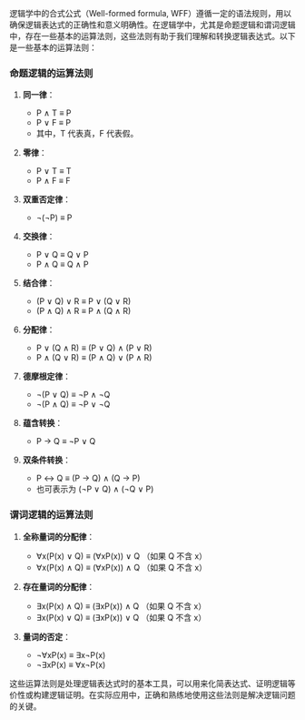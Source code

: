 逻辑学中的合式公式（Well-formed formula, WFF）遵循一定的语法规则，用以确保逻辑表达式的正确性和意义明确性。在逻辑学中，尤其是命题逻辑和谓词逻辑中，存在一些基本的运算法则，这些法则有助于我们理解和转换逻辑表达式。以下是一些基本的运算法则：

### 命题逻辑的运算法则

1. **同一律**：
    
    - P ∧ T ≡ P
    - P ∨ F ≡ P
    - 其中，T 代表真，F 代表假。
2. **零律**：
    
    - P ∨ T ≡ T
    - P ∧ F ≡ F
3. **双重否定律**：
    
    - ¬(¬P) ≡ P
4. **交换律**：
    
    - P ∨ Q ≡ Q ∨ P
    - P ∧ Q ≡ Q ∧ P
5. **结合律**：
    
    - (P ∨ Q) ∨ R ≡ P ∨ (Q ∨ R)
    - (P ∧ Q) ∧ R ≡ P ∧ (Q ∧ R)
6. **分配律**：
    
    - P ∨ (Q ∧ R) ≡ (P ∨ Q) ∧ (P ∨ R)
    - P ∧ (Q ∨ R) ≡ (P ∧ Q) ∨ (P ∧ R)
7. **德摩根定律**：
    
    - ¬(P ∨ Q) ≡ ¬P ∧ ¬Q
    - ¬(P ∧ Q) ≡ ¬P ∨ ¬Q
8. **蕴含转换**：
    
    - P → Q ≡ ¬P ∨ Q
9. **双条件转换**：
    
    - P ↔ Q ≡ (P → Q) ∧ (Q → P)
    - 也可表示为 (¬P ∨ Q) ∧ (¬Q ∨ P)

### 谓词逻辑的运算法则

1. **全称量词的分配律**：
    
    - ∀x(P(x) ∨ Q) ≡ (∀xP(x)) ∨ Q （如果 Q 不含 x）
    - ∀x(P(x) ∧ Q) ≡ (∀xP(x)) ∧ Q （如果 Q 不含 x）
2. **存在量词的分配律**：
    
    - ∃x(P(x) ∧ Q) ≡ (∃xP(x)) ∧ Q （如果 Q 不含 x）
    - ∃x(P(x) ∨ Q) ≡ (∃xP(x)) ∨ Q （如果 Q 不含 x）
3. **量词的否定**：
    
    - ¬∀xP(x) ≡ ∃x¬P(x)
    - ¬∃xP(x) ≡ ∀x¬P(x)

这些运算法则是处理逻辑表达式时的基本工具，可以用来化简表达式、证明逻辑等价性或构建逻辑证明。在实际应用中，正确和熟练地使用这些法则是解决逻辑问题的关键。